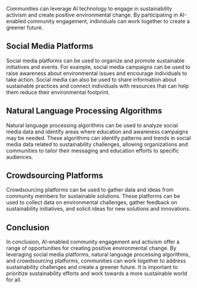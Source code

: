 

Communities can leverage AI technology to engage in sustainability activism and create positive environmental change. By participating in AI-enabled community engagement, individuals can work together to create a greener future.

Social Media Platforms
----------------------

Social media platforms can be used to organize and promote sustainable initiatives and events. For example, social media campaigns can be used to raise awareness about environmental issues and encourage individuals to take action. Social media can also be used to share information about sustainable practices and connect individuals with resources that can help them reduce their environmental footprint.

Natural Language Processing Algorithms
--------------------------------------

Natural language processing algorithms can be used to analyze social media data and identify areas where education and awareness campaigns may be needed. These algorithms can identify patterns and trends in social media data related to sustainability challenges, allowing organizations and communities to tailor their messaging and education efforts to specific audiences.

Crowdsourcing Platforms
-----------------------

Crowdsourcing platforms can be used to gather data and ideas from community members for sustainable solutions. These platforms can be used to collect data on environmental challenges, gather feedback on sustainability initiatives, and solicit ideas for new solutions and innovations.

Conclusion
----------

In conclusion, AI-enabled community engagement and activism offer a range of opportunities for creating positive environmental change. By leveraging social media platforms, natural language processing algorithms, and crowdsourcing platforms, communities can work together to address sustainability challenges and create a greener future. It is important to prioritize sustainability efforts and work towards a more sustainable world for all.
